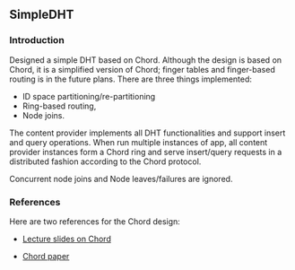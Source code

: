 ## SimpleDHT

### Introduction

Designed a simple DHT based on Chord. Although the design is based on Chord, it is a simplified version of Chord; finger tables and finger-based routing is in the future plans. There are three things implemented:
- ID space partitioning/re-partitioning
- Ring-based routing,
- Node joins.

The content provider implements all DHT functionalities and support insert and query operations. When run multiple instances of app, all content provider instances form a Chord ring and serve insert/query requests in a distributed fashion according to the Chord protocol.

Concurrent node joins and Node leaves/failures are ignored.

### References

Here are two references for the Chord design:

- [Lecture slides on Chord](http://www.cse.buffalo.edu/~stevko/courses/cse486/spring17/lectures/14-dht.pdf)

- [Chord paper](http://www.cse.buffalo.edu/~stevko/courses/cse486/spring17/files/chord_sigcomm.pdf)
